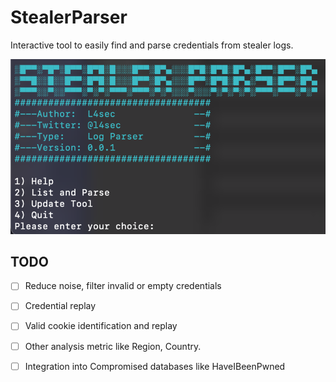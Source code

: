 # StealerParser

Interactive tool to easily find and parse credentials from stealer logs.

![StealerParser](screenshot.png)

## TODO

- [ ] Reduce noise, filter invalid or empty credentials

- [ ] Credential replay

- [ ] Valid cookie identification and replay

- [ ] Other analysis metric like Region, Country.

- [ ] Integration into Compromised databases like HaveIBeenPwned  
